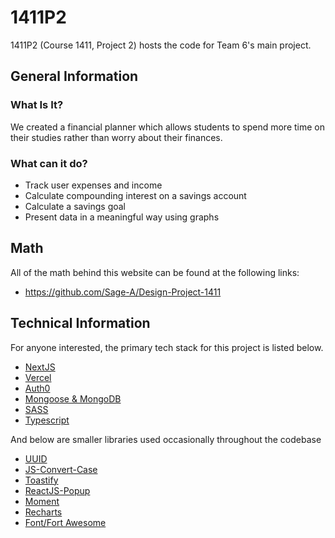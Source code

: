 # 1411P2

1411P2 (Course 1411, Project 2) hosts the code for Team 6's main project.

## General Information

### What Is It?

We created a financial planner which allows students to spend more time on their studies rather than worry about their finances.

### What can it do?

 - Track user expenses and income
 - Calculate compounding interest on a savings account
 - Calculate a savings goal
 - Present data in a meaningful way using graphs

## Math

All of the math behind this website can be found at the following links:
 - https://github.com/Sage-A/Design-Project-1411

## Technical Information

For anyone interested, the primary tech stack for this project is listed below.  

 - [NextJS](https://nextjs.org/)
 - [Vercel](https://vercel.com/)
 - [Auth0](https://auth0.com/)
 - [Mongoose & MongoDB](https://www.mongodb.com/)
 - [SASS](https://sass-lang.com/)
 - [Typescript](https://www.typescriptlang.org/)

And below are smaller libraries used occasionally throughout the codebase
 - [UUID](https://github.com/uuidjs/uuid)
 - [JS-Convert-Case](https://github.com/huynhsamha/js-convert-case)
 - [Toastify](https://github.com/fkhadra/react-toastify)
 - [ReactJS-Popup](https://github.com/yjose/reactjs-popup)
 - [Moment](https://github.com/moment/moment)
 - [Recharts](https://github.com/recharts/recharts)
 - [Font/Fort Awesome](https://fontawesome.com/)